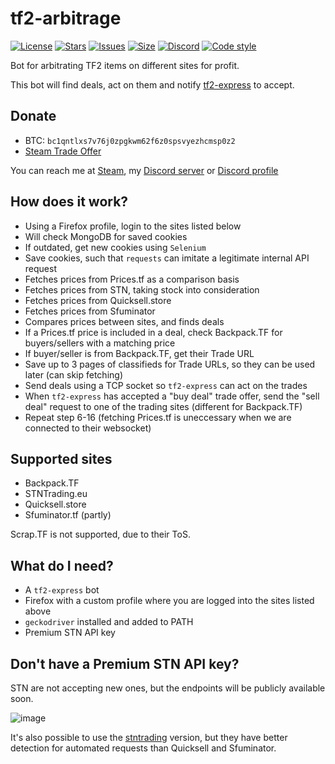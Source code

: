 # tf2-arbitrage
[![License](https://img.shields.io/github/license/offish/tf2-arbitrage.svg)](https://github.com/offish/tf2-arbitrage/blob/master/LICENSE)
[![Stars](https://img.shields.io/github/stars/offish/tf2-arbitrage.svg)](https://github.com/offish/tf2-arbitrage/stargazers)
[![Issues](https://img.shields.io/github/issues/offish/tf2-arbitrage.svg)](https://github.com/offish/tf2-arbitrage/issues)
[![Size](https://img.shields.io/github/repo-size/offish/tf2-arbitrage.svg)](https://github.com/offish/tf2-arbitrage)
[![Discord](https://img.shields.io/discord/467040686982692865?color=7289da&label=Discord&logo=discord)](https://discord.gg/t8nHSvA)
[![Code style](https://img.shields.io/badge/code%20style-black-000000.svg)](https://github.com/psf/black)

Bot for arbitrating TF2 items on different sites for profit.

This bot will find deals, act on them and notify [tf2-express](https://github.com/offish/tf2-express) to accept.

## Donate
- BTC: `bc1qntlxs7v76j0zpgkwm62f6z0spsvyezhcmsp0z2`
- [Steam Trade Offer](https://steamcommunity.com/tradeoffer/new/?partner=293059984&token=0-l_idZR)

You can reach me at [Steam](https://steamcommunity.com/id/confern), 
my [Discord server](https://discord.gg/t8nHSvA) 
or [Discord profile](https://discord.com/users/252183247843229696>`)

## How does it work?
- Using a Firefox profile, login to the sites listed below
- Will check MongoDB for saved cookies
- If outdated, get new cookies using `Selenium`
- Save cookies, such that `requests` can imitate a legitimate internal API request 
- Fetches prices from Prices.tf as a comparison basis
- Fetches prices from STN, taking stock into consideration
- Fetches prices from Quicksell.store
- Fetches prices from Sfuminator
- Compares prices between sites, and finds deals
- If a Prices.tf price is included in a deal, check Backpack.TF for buyers/sellers with a matching price
- If buyer/seller is from Backpack.TF, get their Trade URL
- Save up to 3 pages of classifieds for Trade URLs, so they can be used later (can skip fetching)
- Send deals using a TCP socket so `tf2-express` can act on the trades
- When `tf2-express` has accepted a "buy deal" trade offer, send the "sell deal" request to one of the trading sites (different for Backpack.TF)
- Repeat step 6-16 (fetching Prices.tf is uneccessary when we are connected to their websocket)

## Supported sites
- Backpack.TF
- STNTrading.eu
- Quicksell.store
- Sfuminator.tf (partly)

Scrap.TF is not supported, due to their ToS.

## What do I need?
- A `tf2-express` bot
- Firefox with a custom profile where you are logged into the sites listed above
- `geckodriver` installed and added to PATH
- Premium STN API key 

## Don't have a Premium STN API key?
STN are not accepting new ones, but the endpoints will be publicly available soon.

![image](https://github.com/offish/tf2-utils/assets/30203217/59fe4448-6dc5-4cb5-a41a-a67406cfd54d)

It's also possible to use the [stntrading](./tf2_arbitrage/sites/stntrading.py) version, but they have better detection for automated requests than Quicksell and Sfuminator.
